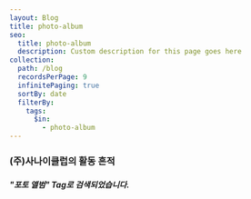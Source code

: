 ```yaml
---
layout: Blog
title: photo-album
seo:
  title: photo-album
  description: Custom description for this page goes here
collection:
  path: /blog
  recordsPerPage: 9
  infinitePaging: true
  sortBy: date
  filterBy:
    tags:
      $in:
        - photo-album
---
```


### <span>(주)사나이클럽</span>의 활동 흔적

##### <span>"포토 앨범"</span> Tag로 검색되었습니다.